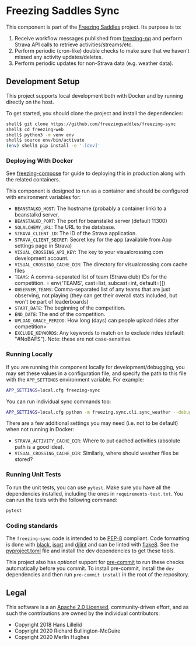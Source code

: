 # Freezing Saddles Sync

This component is part of the [Freezing Saddles](http://freezingsaddles.com) project.  Its purpose is to:

1. Receive workflow messages published from [freezing-nq](https://github.com/freezingsaddles/freezing-nq) and perform Strava API calls to retrieve activities/streams/etc.
2. Perform periodic (cron-like) double checks to make sure that we haven't missed any activity updates/deletes.
3. Perform periodic updates for non-Strava data (e.g. weather data).

## Development Setup

This project supports local development both with Docker and by running directly on the host.

To get started, you should clone the project and install the dependencies:

```bash
shell$ git clone https://github.com/freezingsaddles/freezing-sync
shell$ cd freezing-web
shell$ python3 -m venv env
shell$ source env/bin/activate
(env) shell$ pip install -e '.[dev]'
``````

### Deploying With Docker

See [freezing-compose](https://github.com/freezingsaddles/freezing-compose) for guide to deploying this in production along
with the related containers.

This component is designed to run as a container and should be configured with environment variables for:

- `BEANSTALKD_HOST`: The hostname (probably a container link) to a beanstalkd server.
- `BEANSTALKD_PORT`: The port for beanstalkd server (default 11300)
- `SQLALCHEMY_URL`: The URL to the database.
- `STRAVA_CLIENT_ID`: The ID of the Strava application.
- `STRAVA_CLIENT_SECRET`: Secret key for the app (available from App settings page in Strava)
- `VISUAL_CROSSING_API_KEY`: The key to your visualcrossing.com development account.
- `VISUAL_CROSSING_CACHE_DIR`: The directory for visualcrossing.com cache files
- `TEAMS`: A comma-separated list of team (Strava club) IDs for the competition. = env('TEAMS', cast=list, subcast=int, default=[])
- `OBSERVER_TEAMS`: Comma-separated list of any teams that are just observing, not playing (they can get their overall stats included, but won't be part of leaderboards)
- `START_DATE`: The beginning of the competition.
- `END_DATE`: The end of the competition.
- `UPLOAD_GRACE_PERIOD`: How long (days) can people upload rides after competition>
- `EXCLUDE_KEYWORDS`: Any keywords to match on to exclude rides (default: "#NoBAFS"). Note: these are not case-sensitive.

### Running Locally

If you are running this component locally for development/debugging, you may set these values in a configuration file, and specify the path to this file with the `APP_SETTINGS` environment variable.  For example:

```bash
APP_SETTINGS=local.cfg freezing-sync
```

You can run individual sync commands too:

```bash
APP_SETTINGS=local.cfg python -m freezing.sync.cli.sync_weather --debug --limit 1
```

There are a few additional settings you may need (i.e. not to be default) when not running in Docker:
- `STRAVA_ACTIVITY_CACHE_DIR`: Where to put cached activities (absolute path is a good idea).
- `VISUAL_CROSSING_CACHE_DIR`: Similarly, where should weather files be stored?

### Running Unit Tests

To run the unit tests, you can use `pytest`. Make sure you have all the dependencies installed, including the ones in `requirements-test.txt`. You can run the tests with the following command:

```bash
pytest
```

### Coding standards

The `freezing-sync` code is intended to be [PEP-8](https://www.python.org/dev/peps/pep-0008/) compliant. Code formatting is done with [black](https://black.readthedocs.io/en/stable/), [isort](https://pycqa.github.io/isort/) and [djlint](https://www.djlint.com/) and can be linted with [flake8](http://flake8.pycqa.org/en/latest/). See the [pyproject.toml](pyproject.toml) file and install the dev dependencies to get these tools.

This project also has _optional_ support for [pre-commit](https://pre-commit.org) to run these checks automatically before you commit. To install pre-commit, install the `dev` dependencies and then run `pre-commit install` in the root of the repository.

## Legal

This software is a an [Apache 2.0 Licensed](LICENSE), community-driven effort, and as such the contributions are owned by the individual contributors:

- Copyright 2018 Hans Lillelid
- Copyright 2020 Richard Bullington-McGuire
- Copyright 2020 Merlin Hughes
